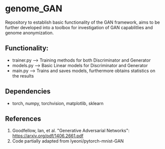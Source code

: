 # genome_GAN

Repository to establish basic functionality of the GAN framework, aims to be further developed into a toolbox for investigation of GAN capablitlies and genome anonymization. 

## Functionality:
* trainer.py --> Training methods for both Discriminator and Generator
* models.py --> Basic Linear models for Discriminator and Generator
* main.py --> Trains and saves models, furthermore obtains statistics on the results

## Dependencies
* torch, numpy, torchvision, matplotlib, sklearn

## References
1. Goodfellow, Ian, et al. "Generative Adversarial Networks": 
https://arxiv.org/pdf/1406.2661.pdf
2. Code partially adapted from 
lyeoni/pytorch-mnist-GAN 
